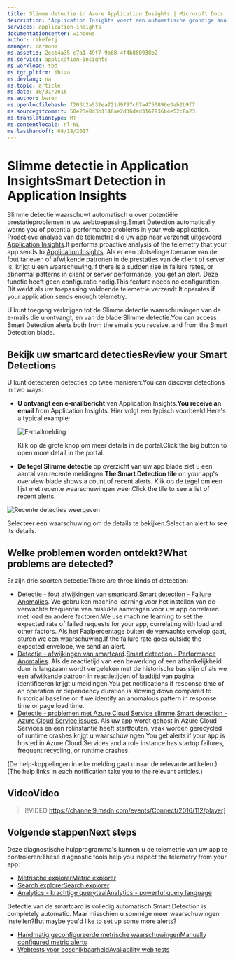 ```yaml
---
title: Slimme detectie in Azure Application Insights | Microsoft Docs
description: "Application Insights voert een automatische grondige analyse van uw app Telemetrie en waarschuwt u potentiële problemen."
services: application-insights
documentationcenter: windows
author: rakefetj
manager: carmonm
ms.assetid: 2eeb4a35-c7a1-49f7-9b68-4f4b860938b2
ms.service: application-insights
ms.workload: tbd
ms.tgt_pltfrm: ibiza
ms.devlang: na
ms.topic: article
ms.date: 10/31/2016
ms.author: bwren
ms.openlocfilehash: f203b2a532ea721d9797c67a4750896e3ab2b9f7
ms.sourcegitcommit: 50e23e8d3b1148ae2d36dad3167936b4e52c8a23
ms.translationtype: MT
ms.contentlocale: nl-NL
ms.lasthandoff: 08/18/2017
---
```

# <a name="smart-detection-in-application-insights"></a><span data-ttu-id="1656a-103">Slimme detectie in Application Insights</span><span class="sxs-lookup"><span data-stu-id="1656a-103">Smart Detection in Application Insights</span></span>
 <span data-ttu-id="1656a-104">Slimme detectie waarschuwt automatisch u over potentiële prestatieproblemen in uw webtoepassing.</span><span class="sxs-lookup"><span data-stu-id="1656a-104">Smart Detection automatically warns you of potential performance problems in your web application.</span></span> <span data-ttu-id="1656a-105">Proactieve analyse van de telemetrie die uw app naar verzendt uitgevoerd [Application Insights](app-insights-overview.md).</span><span class="sxs-lookup"><span data-stu-id="1656a-105">It performs proactive analysis of the telemetry that your app sends to [Application Insights](app-insights-overview.md).</span></span> <span data-ttu-id="1656a-106">Als er een plotselinge toename van de fout tarieven of afwijkende patronen in de prestaties van de client of server is, krijgt u een waarschuwing.</span><span class="sxs-lookup"><span data-stu-id="1656a-106">If there is a sudden rise in failure rates, or abnormal patterns in client or server performance, you get an alert.</span></span> <span data-ttu-id="1656a-107">Deze functie heeft geen configuratie nodig.</span><span class="sxs-lookup"><span data-stu-id="1656a-107">This feature needs no configuration.</span></span> <span data-ttu-id="1656a-108">Dit werkt als uw toepassing voldoende telemetrie verzendt.</span><span class="sxs-lookup"><span data-stu-id="1656a-108">It operates if your application sends enough telemetry.</span></span>

<span data-ttu-id="1656a-109">U kunt toegang verkrijgen tot de Slimme detectie waarschuwingen van de e-mails die u ontvangt, en van de blade Slimme detectie.</span><span class="sxs-lookup"><span data-stu-id="1656a-109">You can access Smart Detection alerts both from the emails you receive, and from the Smart Detection blade.</span></span>

## <a name="review-your-smart-detections"></a><span data-ttu-id="1656a-110">Bekijk uw smartcard detecties</span><span class="sxs-lookup"><span data-stu-id="1656a-110">Review your Smart Detections</span></span>
<span data-ttu-id="1656a-111">U kunt detecteren detecties op twee manieren:</span><span class="sxs-lookup"><span data-stu-id="1656a-111">You can discover detections in two ways:</span></span>

* <span data-ttu-id="1656a-112">**U ontvangt een e-mailbericht** van Application Insights.</span><span class="sxs-lookup"><span data-stu-id="1656a-112">**You receive an email** from Application Insights.</span></span> <span data-ttu-id="1656a-113">Hier volgt een typisch voorbeeld:</span><span class="sxs-lookup"><span data-stu-id="1656a-113">Here's a typical example:</span></span>
  
    ![E-mailmelding](./media/app-insights-proactive-diagnostics/03.png)
  
    <span data-ttu-id="1656a-115">Klik op de grote knop om meer details in de portal.</span><span class="sxs-lookup"><span data-stu-id="1656a-115">Click the big button to open more detail in the portal.</span></span>
* <span data-ttu-id="1656a-116">**De tegel Slimme detectie** op overzicht van uw app blade ziet u een aantal van recente meldingen.</span><span class="sxs-lookup"><span data-stu-id="1656a-116">**The Smart Detection tile** on your app's overview blade shows a count of recent alerts.</span></span> <span data-ttu-id="1656a-117">Klik op de tegel om een lijst met recente waarschuwingen weer.</span><span class="sxs-lookup"><span data-stu-id="1656a-117">Click the tile to see a list of recent alerts.</span></span>

![Recente detecties weergeven](./media/app-insights-proactive-diagnostics/04.png)

<span data-ttu-id="1656a-119">Selecteer een waarschuwing om de details te bekijken.</span><span class="sxs-lookup"><span data-stu-id="1656a-119">Select an alert to see its details.</span></span>

## <a name="what-problems-are-detected"></a><span data-ttu-id="1656a-120">Welke problemen worden ontdekt?</span><span class="sxs-lookup"><span data-stu-id="1656a-120">What problems are detected?</span></span>
<span data-ttu-id="1656a-121">Er zijn drie soorten detectie:</span><span class="sxs-lookup"><span data-stu-id="1656a-121">There are three kinds of detection:</span></span>

* <span data-ttu-id="1656a-122">[Detectie - fout afwijkingen van smartcard](app-insights-proactive-failure-diagnostics.md).</span><span class="sxs-lookup"><span data-stu-id="1656a-122">[Smart detection - Failure Anomalies](app-insights-proactive-failure-diagnostics.md).</span></span> <span data-ttu-id="1656a-123">We gebruiken machine learning voor het instellen van de verwachte frequentie van mislukte aanvragen voor uw app correleren met load en andere factoren.</span><span class="sxs-lookup"><span data-stu-id="1656a-123">We use machine learning to set the expected rate of failed requests for your app, correlating with load and other factors.</span></span> <span data-ttu-id="1656a-124">Als het Faalpercentage buiten de verwachte envelop gaat, sturen we een waarschuwing.</span><span class="sxs-lookup"><span data-stu-id="1656a-124">If the failure rate goes outside the expected envelope, we send an alert.</span></span>
* <span data-ttu-id="1656a-125">[Detectie - afwijkingen van smartcard](app-insights-proactive-performance-diagnostics.md).</span><span class="sxs-lookup"><span data-stu-id="1656a-125">[Smart detection - Performance Anomalies](app-insights-proactive-performance-diagnostics.md).</span></span> <span data-ttu-id="1656a-126">Als de reactietijd van een bewerking of een afhankelijkheid duur is langzaam wordt vergeleken met de historische basislijn of als we een afwijkende patroon in reactietijden of laadtijd van pagina identificeren krijgt u meldingen.</span><span class="sxs-lookup"><span data-stu-id="1656a-126">You get notifications if response time of an operation or dependency duration is slowing down compared to historical baseline or if we identify an anomalous pattern in response time or page load time.</span></span>   
* <span data-ttu-id="1656a-127">[Detectie - problemen met Azure Cloud Service slimme](https://azure.microsoft.com/blog/proactive-notifications-on-cloud-service-issues-with-azure-diagnostics-and-application-insights/).</span><span class="sxs-lookup"><span data-stu-id="1656a-127">[Smart detection - Azure Cloud Service issues](https://azure.microsoft.com/blog/proactive-notifications-on-cloud-service-issues-with-azure-diagnostics-and-application-insights/).</span></span> <span data-ttu-id="1656a-128">Als uw app wordt gehost in Azure Cloud Services en een rolinstantie heeft startfouten, vaak worden gerecycled of runtime crashes krijgt u waarschuwingen.</span><span class="sxs-lookup"><span data-stu-id="1656a-128">You get alerts if your app is hosted in Azure Cloud Services and a role instance has startup failures, frequent recycling, or runtime crashes.</span></span>

<span data-ttu-id="1656a-129">(De help-koppelingen in elke melding gaat u naar de relevante artikelen.)</span><span class="sxs-lookup"><span data-stu-id="1656a-129">(The help links in each notification take you to the relevant articles.)</span></span>

## <a name="video"></a><span data-ttu-id="1656a-130">Video</span><span class="sxs-lookup"><span data-stu-id="1656a-130">Video</span></span>

> [!VIDEO https://channel9.msdn.com/events/Connect/2016/112/player]

## <a name="next-steps"></a><span data-ttu-id="1656a-131">Volgende stappen</span><span class="sxs-lookup"><span data-stu-id="1656a-131">Next steps</span></span>
<span data-ttu-id="1656a-132">Deze diagnostische hulpprogramma's kunnen u de telemetrie van uw app te controleren:</span><span class="sxs-lookup"><span data-stu-id="1656a-132">These diagnostic tools help you inspect the telemetry from your app:</span></span>

* [<span data-ttu-id="1656a-133">Metrische explorer</span><span class="sxs-lookup"><span data-stu-id="1656a-133">Metric explorer</span></span>](app-insights-metrics-explorer.md)
* [<span data-ttu-id="1656a-134">Search explorer</span><span class="sxs-lookup"><span data-stu-id="1656a-134">Search explorer</span></span>](app-insights-diagnostic-search.md)
* [<span data-ttu-id="1656a-135">Analytics - krachtige querytaal</span><span class="sxs-lookup"><span data-stu-id="1656a-135">Analytics - powerful query language</span></span>](app-insights-analytics-tour.md)

<span data-ttu-id="1656a-136">Detectie van de smartcard is volledig automatisch.</span><span class="sxs-lookup"><span data-stu-id="1656a-136">Smart Detection is completely automatic.</span></span> <span data-ttu-id="1656a-137">Maar misschien u sommige meer waarschuwingen instellen?</span><span class="sxs-lookup"><span data-stu-id="1656a-137">But maybe you'd like to set up some more alerts?</span></span>

* [<span data-ttu-id="1656a-138">Handmatig geconfigureerde metrische waarschuwingen</span><span class="sxs-lookup"><span data-stu-id="1656a-138">Manually configured metric alerts</span></span>](app-insights-alerts.md)
* [<span data-ttu-id="1656a-139">Webtests voor beschikbaarheid</span><span class="sxs-lookup"><span data-stu-id="1656a-139">Availability web tests</span></span>](app-insights-monitor-web-app-availability.md) 

